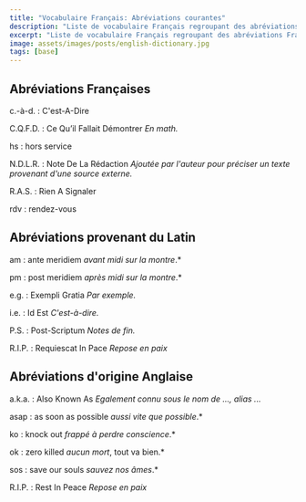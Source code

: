 ```yaml
---
title: "Vocabulaire Français: Abréviations courantes"
description: "Liste de vocabulaire Français regroupant des abréviations Français, Anglais et latines relativement courantes."
excerpt: "Liste de vocabulaire Français regroupant des abréviations Français, Anglais et latines relativement courantes."
image: assets/images/posts/english-dictionary.jpg
tags: [base]
---
```


## Abréviations Françaises

c.-à-d.
: C'est-A-Dire

C.Q.F.D.
: Ce Qu’il Fallait Démontrer
*En math.*

hs
: hors service

N.D.L.R.
: Note De La Rédaction
*Ajoutée par l'auteur pour préciser un texte provenant d'une source externe.*

R.A.S.
: Rien A Signaler

rdv
: rendez-vous


## Abréviations provenant du Latin

am
: ante meridiem
*avant midi sur la montre*.*

pm
: post meridiem
*après midi sur la montre*.*

e.g.
: Exempli Gratia
*Par exemple.*

i.e.
: Id Est
*C'est-à-dire.*

P.S.
: Post-Scriptum
*Notes de fin.*

R.I.P.
: Requiescat In Pace
*Repose en paix*


## Abréviations d'origine Anglaise

a.k.a.
: Also Known As
*Egalement connu sous le nom de ..., alias ...*

asap
: as soon as possible
*aussi vite que possible*.*

ko
: knock out
*frappé à perdre conscience*.*

ok
: zero killed
*aucun mort*, tout va bien.*

sos
: save our souls
*sauvez nos âmes*.*

R.I.P.
: Rest In Peace
*Repose en paix*
